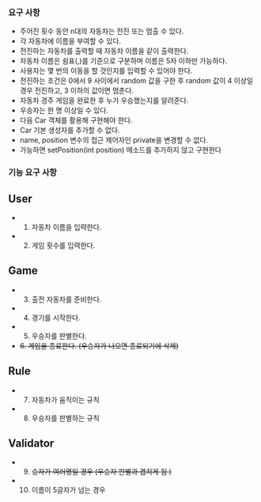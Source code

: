 ### 요구 사항 

- 주어진 횟수 동안 n대의 자동차는 전진 또는 멈출 수 있다.
- 각 자동차에 이름을 부여할 수 있다.
- 전진하는 자동차를 출력할 때 자동차 이름을 같이 출력한다.
- 자동차 이름은 쉼표(,)를 기준으로 구분하며 이름은 5자 이하만 가능하다.
- 사용자는 몇 번의 이동을 할 것인지를 입력할 수 있어야 한다.
- 전진하는 조건은 0에서 9 사이에서 random 값을 구한 후 random 값이 4 이상일 경우 전진하고, 3 이하의 값이면 멈춘다.
- 자동차 경주 게임을 완료한 후 누가 우승했는지를 알려준다.
- 우승자는 한 명 이상일 수 있다.
- 다음 Car 객체를 활용해 구현해야 한다.
- Car 기본 생성자를 추가할 수 없다.
- name, position 변수의 접근 제어자인 private을 변경할 수 없다.
- 가능하면 setPosition(int position) 메소드를 추가하지 않고 구현한다


### 기능 요구 사항

## User
- 1. 자동차 이름을 입력한다.
- 2. 게임 횟수를 입력한다.

## Game
- 3. 출전 자동차를 준비한다.
- 4. 경기를 시작한다.
- 5. 우승자를 판별한다.
- ~~6. 게임을 종료한다. (우승자가 나오면 종료되기에 삭제)~~

## Rule
- 7. 자동차가 움직이는 규칙
- 8. 우승자를 판별하는 규칙

## Validator
- 9. ~~승자가 여러명일 경우 (우승자 판별과 겹치게 됨 )~~
- 10. 이름이 5글자가 넘는 경우

